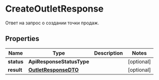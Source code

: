 

# CreateOutletResponse

Ответ на запрос о создании точки продаж.

## Properties

| Name | Type | Description | Notes |
|------------ | ------------- | ------------- | -------------|
|**status** | **ApiResponseStatusType** |  |  [optional] |
|**result** | [**OutletResponseDTO**](OutletResponseDTO.md) |  |  [optional] |



